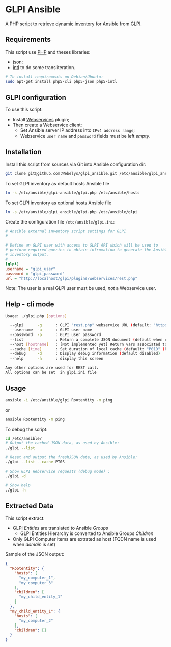 # GLPI Ansible

A PHP script to retrieve [dynamic
inventory](http://docs.ansible.com/ansible/intro_dynamic_inventory.html) for
[Ansible](http://www.ansible.com/) from [GLPI](http://www.glpi-project.org/).


## Requirements

This script use [PHP](http://php.net) and theses libraries:
* [json](http://php.net/manual/en/json.installation.php);
* [intl](http://php.net/manual/eb/book.intl.php) to do some transliteration.

```bash
# To install requirements on Debian/Ubuntu:
sudo apt-get install php5-cli php5-json php5-intl
```


## GLPI configuration

To use this script:

* Install [Webservices](http://plugins.glpi-project.org/spip.php?article93) plugin;
* Then create a Webservice client:
  * Set Ansible server IP address into `IPv4 address range`;
  * Webservice `user name` and `password` fields must be left _empty_.


## Installation

Install this script from sources via Git into Ansible configuration dir:

```bash
git clone git@github.com:Webelys/glpi_ansible.git /etc/ansible/glpi_ansible/
```

To set GLPI inventory as default hosts Ansible file
```bash
ln -s /etc/ansible/glpi-ansible/glpi.php /etc/ansible/hosts
```

To set GLPI inventory as optional hosts Ansible file
```bash
ln -s /etc/ansible/glpi_ansible/glpi.php /etc/ansible/glpi
```

Create the configuration file `/etc/ansible/glpi.ini`:

```ini
# Ansible external inventory script settings for GLPI
#

# Define an GLPI user with access to GLPI API which will be used to
# perform required queries to obtain infromation to generate the Ansible
# inventory output.
#
[glpi]
username = "glpi_user"
password = "glpi_password"
url = "http://localhost/glpi/plugins/webservices/rest.php"
```

Note: The user is a real GLPI user must be used, _not_ a Webservice user.

## Help - cli mode

```bash
Usage: ./glpi.php [options]

  --glpi      -g      : GLPI "rest.php" webservice URL (default: "https://glpi.webelys.com/plugins/webservices/rest.php")
  --username  -u      : GLPI user name
  --password  -p      : GLPI user password
  --list              : Return a complete JSON document (default when called by Ansible)
  --host [hostname]   : [Not implemented yet] Return vars associated to this hostname
  --cache [time]      : Set duration of local cache (default: "P01D" (P01D = 1 day, PT0S=no cache)
  --debug     -d      : Display debug information (default disabled)
  --help      -h      : display this screen

Any other options are used for REST call.
All options can be set  in glpi.ini file
```


## Usage

```bash
ansible -i /etc/ansible/glpi Rootentity -m ping
```
or 
```bash
ansible Rootentity -m ping
```


To debug the script:

```bash
cd /etc/ansible/
# Output the cached JSON data, as used by Ansible:
./glpi --list

# Reset and output the freshJSON data, as used by Ansible:
./glpi --list --cache PT0S

# Show GLPI Webservice requests (debug mode) :
./glpi -d

# Show help
./glpi -h
```

## Extracted Data

This script extract:

* GLPI _Entities_ are translated to Ansible _Groups_
  * GLPI Entities Hierarchy is converted to Ansible Groups _Children_
* Only GLPI Computer items are extrated as host (FQDN name is used when
  _domain_ is set)

Sample of the JSON output:

```json
{
  "Rootentity": {
    "hosts": [
      "my_computer_1",
      "my_computer_3"
    ],
    "children": [
      "my_child_entity_1"
    ]
  },
  "my_child_entity_1": {
    "hosts": [
      "my_computer_2"
    ],
    "children": []
  }
}
```
